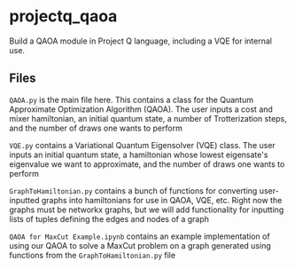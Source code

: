 # projectq_qaoa
Build a QAOA module in Project Q language, including a VQE for internal use.

## Files
`QAOA.py` is the main file here. This contains a class for the Quantum Approximate Optimization Algorithm (QAOA). The user inputs a cost and mixer hamiltonian, an initial quantum state, a number of Trotterization steps, and the number of draws one wants to perform

`VQE.py` contains a Variational Quantum Eigensolver (VQE) class. The user inputs an initial quantum state, a hamiltonian whose lowest eigensate's eigenvalue we want to approximate, and the number of draws one wants to perform

`GraphToHamiltonian.py` contains a bunch of functions for converting user-inputted graphs into hamiltonians for use in QAOA, VQE, etc. Right now the graphs must be networkx graphs, but we will add functionality for inputting lists of tuples defining the edges and nodes of a graph

`QAOA for MaxCut Example.ipynb` contains an example implementation of using our QAOA to solve a MaxCut problem on a graph generated using functions from the `GraphToHamiltonian.py` file
